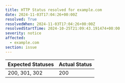 ```yaml
---
title: HTTP Status resolved for example.com
date: 2024-11-03T17:04:26+00:00Z
resolved: True
resolvedWhen: 2024-11-03T17:04:26+00:00Z
resolvedStartTime: 2024-10-25T21:09:43.191474+00:00
severity: notice
affected:
  - example.com
section: issue
---
```


| Expected Statuses | Actual Status  |
|-------------------|----------------|
| 200, 301, 302 | 200 |
